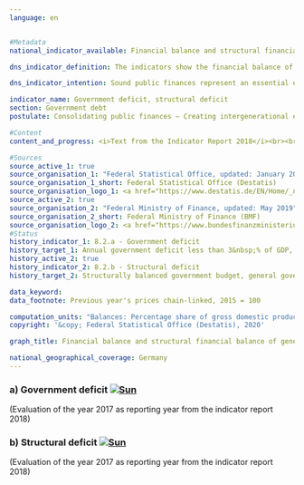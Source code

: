 ```yaml
---                   
language: en                   


#Metadata                   
national_indicator_available: Financial balance and structural financial balance of general government                   

dns_indicator_definition: The indicators show the financial balance of general government (deficit or surplus) and the structural financial balance in relation to gross domestic product (GDP) at current prices. The financial balance of general government is calculated from government revenue minus government expenditure in line with the national accounts. The annual structural balance refers to the part of the financial balance that cannot be attributed to cyclical fluctuations and temporary effects.                   

dns_indicator_intention: Sound public finances represent an essential element of a sustainable financial policy. A policy that relies too heavily on borrowing to fund current public expenditure and then passes this debt on to future generations is simply not sustainable. <br><br>According to the convergence criteria for the European Union (referred to as the Maastricht Criteria), the annual government deficit should be less than 3&nbsp;% of GDP. The structural deficit must not exceed 0.5&nbsp;% of GDP. These are the stipulations of the European Stability and Growth Pact. The guiding principle of the structurally balanced budget has also been enshrined in Germany’s Basic Law since 2009 (Article 109, referred to as the debt brake).                   

indicator_name: Government deficit, structural deficit                   
section: Government debt                   
postulate: Consolidating public finances – Creating intergenerational equity                   

#Content                    
content_and_progress: <i>Text from the Indicator Report 2018</i><br><br>The calculation of GDP and the financial balance of general government is specified by the European System of National and Regional Accounts (ESA) and is conducted by the Federal Statistical Office. Whereas the structural financial balance is determined by the Federal Ministry of Finance. The calculation of the government deficit takes into account the finances of the territorial authorities, that is, central, state and local government (Federation, Länder and municipalities), and the finances of the social security funds. Additional units (so-called extra budgets) – such as the German Financial Market Stabilisation Fund, which must be allocated to the general government sector according to the ESA – are also included. The values are based mainly on the financial results of the federal budget according to information provided by the Federal Ministry of Finance and, for state and local government, on the quarterly cash results of public finance statistics.<br><br>In 2014, total general government reported a surplus of 16.7 billion euros – the first positive result since the financial market and economic crisis in 2008/2009. In 2017 the financial surplus amounted to 34.0 billion euros. The central government (Federation) surplus was 6.1 billion euros. At the same time, the state government (Länder) again reported a surplus (8.3 billion euros). The results from local government (municipalities) (9.5 billion euros) and the social security funds (10.1 billion euros) were also positive. The overall government budget in 2017 showed a structural surplus of 1.5&nbsp;% (provisional results) of GDP. As a result, the Maastricht Criteria of the EU regarding the government deficit as well as the structural deficit have been met since 2012.<br><br>Viewed over the entire period from 1991 to 2017, government revenue grew more strongly (116.0&nbsp;%) than GDP at current prices (107.5&nbsp;%) and expenditure (96.6&nbsp;%). Consequently, the share of government revenue in GDP increased from 43.2&nbsp;% to 45.0&nbsp;%. However, higher revenue growth became apparent only from 2011 onwards.<br><br>Expenditure showed a disproportionate increase in social benefits in kind. These have increased by 176.7&nbsp;% since 1991, whereas the largest item on the expenditure side –social benefits other than social transfers in kind – recorded an increase of 114.9&nbsp;%, which was only slightly higher than GDP growth (107.5&nbsp;%). Around 70&nbsp;% of social benefits other than social transfers in kind are accounted for by social security funds, primarily in the form of pensions and unemployment benefits. From 2003 onwards, the social benefits other than social transfers in kind fell from 18.4&nbsp;% of GDP to 15.4&nbsp;%, which can be primarily attributed to sharp reductions in unemployment insurance payments. These fell by roughly 24 billion euros between 2003 and 2017 as a result of the Hartz legislation and an upturn in the labour market.                   

#Sources
source_active_1: true                           
source_organisation_1: "Federal Statistical Office, updated: January 2020"                           
source_organisation_1_short: Federal Statistical Office (Destatis)                           
source_organisation_logo_1: <a href="https://www.destatis.de/EN/Home/_node.html"><img src="https://g205sdgs.github.io/sdg-indicators/public/LogosEn/destatis.png" alt="Logo Federal Statistical Office (Destatis)" title="Click here to visit the homepage of the organization"></a>
source_active_2: true                           
source_organisation_2: "Federal Ministry of Finance, updated: May 2019"                           
source_organisation_2_short: Federal Ministry of Finance (BMF)                           
source_organisation_logo_2: <a href="https://www.bundesfinanzministerium.de/Web/EN/Home/home.html"><img src="https://g205sdgs.github.io/sdg-indicators/public/LogosEn/bmf.png" alt="Logo Federal Ministry of Finance (BMF)" title="Click here to visit the homepage of the organization"></a>
#Status                   
history_indicator_1: 8.2.a - Government deficit                   
history_target_1: Annual government deficit less than 3&nbsp;% of GDP, to be continued up to 2030 
history_active_2: true                   
history_indicator_2: 8.2.b - Structural deficit                   
history_target_2: Structurally balanced government budget, general government structural deficit must not exceed 0.5&nbsp;% of GDP, to be continued up to 2030 

data_keyword:                    
data_footnote: Previous year's prices chain-linked, 2015 = 100                   

computation_units: "Balances: Percentage share of gross domestic product (at current prices); Gross domestic product (price-adjusted): Year-on-year percentage changes"                   
copyright: '&copy; Federal Statistical Office (Destatis), 2020'                   

graph_title: Financial balance and structural financial balance of general government                   

national_geographical_coverage: Germany                   
---
```

<div>                               
  <div class="my-header">                               
    <h3>a) Government deficit                               
      <a href="https://sustainabledevelopment-deutschland.github.io/en/status/"><img src="https://g205sdgs.github.io/sdg-indicators/public/Wettersymbole/Sonne.png" title="If the trend continues, the target value will be met or the difference between the target value and the current value will be less than 5&nbsp;%" alt="Sun" />                               
      </a>                               
    </h3>                               
  </div>
  <div class="my-header-note">
    <span>(Evaluation of the year 2017 as reporting year from the indicator report 2018)</span>
  </div>                               
</div>                               
<div>                               
  <div class="my-header">                               
    <h3>b) Structural deficit                               
      <a href="https://sustainabledevelopment-deutschland.github.io/en/status/"><img src="https://g205sdgs.github.io/sdg-indicators/public/Wettersymbole/Sonne.png" title="If the trend continues, the target value will be met or the difference between the target value and the current value will be less than 5&nbsp;%" alt="Sun" />                               
      </a>                               
    </h3>                               
  </div>
  <div class="my-header-note">
    <span>(Evaluation of the year 2017 as reporting year from the indicator report 2018)</span>
  </div>                               
</div>